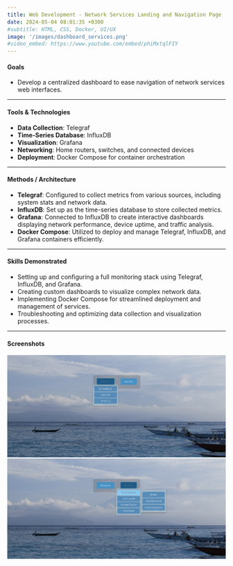 ```yaml
---
title: Web Development - Network Services Landing and Navigation Page
date: 2024-05-04 08:01:35 +0300
#subtitle: HTML, CSS, Docker, UI/UX 
image: '/images/dashboard_services.png'
#video_embed: https://www.youtube.com/embed/phiMxtqlFIY
---
```


####  **Goals**
- Develop a centralized dashboard to ease navigation of network services web interfaces.

---

####  **Tools & Technologies**
- **Data Collection**: Telegraf
- **Time-Series Database**: InfluxDB
- **Visualization**: Grafana
- **Networking**: Home routers, switches, and connected devices
- **Deployment**: Docker Compose for container orchestration

---

####  **Methods / Architecture**
- **Telegraf**: Configured to collect metrics from various sources, including system stats and network data.
- **InfluxDB**: Set up as the time-series database to store collected metrics.
- **Grafana**: Connected to InfluxDB to create interactive dashboards displaying network performance, device uptime, and traffic analysis.
- **Docker Compose**: Utilized to deploy and manage Telegraf, InfluxDB, and Grafana containers efficiently.

---

####  **Skills Demonstrated**
- Setting up and configuring a full monitoring stack using Telegraf, InfluxDB, and Grafana.
- Creating custom dashboards to visualize complex network data.
- Implementing Docker Compose for streamlined deployment and management of services.
- Troubleshooting and optimizing data collection and visualization processes.

---

####  **Screenshots**
![Network Devices](/images/dashboard_devices.png)
![Network Services](/images/dashboard_services.png)

<br>
<br>